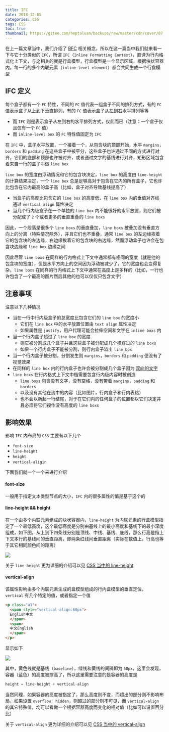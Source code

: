 ```yaml
---
title: IFC
date: 2018-12-05
categories: CSS
tags: CSS
toc: true
thumbnail: https://gitee.com/heptaluan/backups/raw/master/cdn/cover/07.jpg
---
```


在上一篇文章当中，我们介绍了 [BFC](https://heptaluan.github.io/2018/12/03/CSS/06/) 相关概念，所以在这一篇当中我们就来看一下与它十分类似的 `IFC`，所谓 `IFC`（`Inline Formatting Context`），直译为行内格式化上下文，与之相关的就是行盒模型，行盒模型是一个显示区域，根据块状容器内，每一行的多个内联元素（`inline-level element`）都会共同生成一个行盒模型

<!--more-->




## IFC 定义

每个盒子都有一个 `FC` 特性，不同的 `FC` 值代表一组盒子不同的排列方式，有的 `FC` 值表示盒子从上到下垂直排列，有的 `FC` 值表示盒子从左到右水平排列等等

* 而 `IFC` 则是表示盒子从左到右的水平排列方式，仅此而已（注意：一个盒子仅且仅有一个 `FC` 值）
* 而 `inline-level box` 的 `FC` 特性值固定为 `IFC`

在 `IFC` 中，盒子水平放置，一个接着一个，从包含块的顶部开始，水平 `margins`，`borders` 和 `padding` 在这些盒子中被平分，这些盒子也许通过不同的方式进行对齐，它们的底部和顶部也许被对齐，或者通过文字的基线进行对齐，矩形区域包含着来自一行的盒子叫做 `line box`

`line box` 的宽度由浮动情况和它的包含块决定，`line box` 的高度由 `line-height` 的计算结果决定，一个 `line box` 总是足够高对于包含在它内的所有盒子，它也许比包含在它内最高的盒子高（比如，盒子对齐导致基线提高了）

* 当盒子的高度比包含它的 `line box` 的高度低，在 `line box` 内的垂值对齐线通过 `vertical align` 属性决定
* 当几个行内级盒子在一个单独的 `line box` 内不能很好的水平放置，则它们被分配成了 `2` 个或者更多的垂直重叠的 `line boxs`

因此，一个段落是很多个 `line boxs` 的垂直叠加，`line boxs` 被叠加没有垂直方向上的分离（特殊情况除外），并且它们也不重叠，通常 `line box` 的左边缘挨着它的包含块的左边缘，右边缘挨着它的包含块的右边缘，然而浮动盒子也许会在包含块边缘和 `line box` 边缘之间

因此尽管 `line boxs` 在同样的行内格式上下文中通常都有相同的宽度（就是他的包含块的宽度），但是水平方向上的空间因为浮动被减少了，它的宽度也会变得复杂，`line boxs` 在同样的行内格式上下文中通常在高度上是多样的（比如，一行也许包含了一个最高的图片然后其他的也可以仅仅只包含文字）




## 注意事项

注意以下几种情况

* 当在一行中行内级盒子的总宽度比包含它们的 `line box` 的宽度小
  * 它们在 `line box` 中的水平放置位置由 `text align` 属性决定
  * 如果属性是 `justify`，用户代理可能会拉伸空间和文字在 `inline boxs` 内
* 当一个行内盒子超过了 `line box` 的宽度
  * 则它被分割成几个盒子并且这些盒子被分配成几个横穿过的 `line boxs`
  * 如果一个行内盒子不能被分割，则行内盒子溢出 `line box`
* 当一个行内盒子被分割，分割发生则 `margins`，`borders` 和 `padding` 便没有了视觉效果
* 在同样的 `line box` 内的行内盒子也许会被分割成几个盒子因为 [双向的文字](https://www.w3.org/TR/2011/REC-CSS2-20110607/visuren.html#direction)
* `line boxs` 在行内格式上下文中档需要包含行内级内容时被创造
  * `line boxs` 包含没有文字，没有空格，没有带着 `margins`，`padding` 和 `borders`
  * 以及没有其他在流中的内容（比如图片，行内盒子和行内表格）
  * 也不会以新起一行结尾，对于在它们内的任何盒子的位置都以它们决定并且必须将它们视作没有高度的 `line boxs`





## 影响效果

影响 `IFC` 内布局的 `CSS` 主要有以下几个

* `font-size`
* `line-height`
* `height`
* `vertical-aligin`

下面我们就一个一个来进行介绍


#### font-size

一般用于指定文本类型节点的大小，`IFC` 内的很多属性的值是基于这个的


#### line-height && height

在一个由多个内联元素组成的块状容器内，`line-height` 为内联元素的行盒模型指定了一个最低高度，这个最低高度是分别由基线上的最小高度和基线下的最小深度组成，如下图，从上到下四条线分别是顶线、中线、基线、底线，那么行高是指上下文本行的基线间的垂直距离，即两条红线间垂直距离（实际在数值上，行高也等于其它相同颜色间的距离）

![](https://gitee.com/heptaluan/backups/raw/master/cdn/css/07-01.png)

关于 `line-height` 更为详细的介绍可以见 [CSS 当中的 line-height](https://heptaluan.github.io/2018/12/10/CSS/15/)


#### vertical-align

该属性影响由多个内联元素生成的盒模型组成的行内盒模型的垂直定位，`vertical` 有几个特定的值，或者指定一个值

```html
<p class="a1">
  <span style="vertical-align:60px">
  English中文
  </span>
  <span>
  中文English
  </span>
</p>
```

显示如下

![](https://gitee.com/heptaluan/backups/raw/master/cdn/css/07-02.png)

其中，黄色线就是基线（`baseline`），绿线和黄线的间隔即为 `60px`，这里会发现，容器（蓝色）的高度被撑高了，所以这里需要注意的是容器的高度是

```js
height = line-height + vertical-align
```

当然同理，如果容器的高度被指定了，那么高度则不变，而超出的部分则不影响布局，如果设置 `overflow: hidden`，则超过的部分则不可见，而 `vertical-align` 的其它特殊值，均可以看做一个根据容器高度而变化的相对值（比如可以设置百分比）

关于 `vertical-align` 更为详细的介绍可以见 [CSS 当中的 vertical-align](https://heptaluan.github.io/2019/01/08/CSS/16/)
